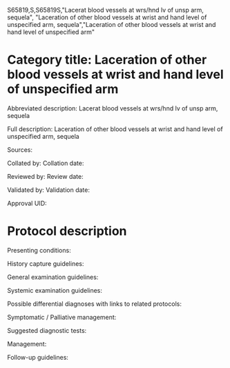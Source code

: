 S65819,S,S65819S,"Lacerat blood vessels at wrs/hnd lv of unsp arm, sequela", "Laceration of other blood vessels at wrist and hand level of unspecified arm, sequela","Laceration of other blood vessels at wrist and hand level of unspecified arm"
# Category title: Laceration of other blood vessels at wrist and hand level of unspecified arm

Abbreviated description: Lacerat blood vessels at wrs/hnd lv of unsp arm, sequela

Full description: Laceration of other blood vessels at wrist and hand level of unspecified arm, sequela

Sources:

Collated by:
Collation date:

Reviewed by:
Review date:

Validated by:
Validation date:

Approval UID:

# Protocol description

Presenting conditions:

History capture guidelines:

General examination guidelines:

Systemic examination guidelines:

Possible differential diagnoses with links to related protocols:

Symptomatic / Palliative management:

Suggested diagnostic tests:

Management:

Follow-up guidelines:
